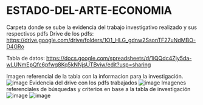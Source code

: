 # ESTADO-DEL-ARTE-ECONOMIA
Carpeta donde se sube la evidencia del trabajo investigativo realizado y sus respectivos pdfs
Drive de los pdfs:
https://drive.google.com/drive/folders/1O1_HLG_gdnw2SsonTF27uNdMBO-D4GRo

Tabla de datos:
https://docs.google.com/spreadsheets/d/1iQQdc4Zjy5da-wLUNmEpQfc6pfwg8Kq5kNNjsUTBviw/edit?usp=sharing

Imagen referencial de la tabla con la informacion para la investigación.
![image](https://github.com/HolgerCG/ESTADO-DEL-ARTE-ECONOMIA/assets/108628020/6cdeec3f-f5cb-4aa7-9b99-e762bff06291)
Evidencia del drive con los pdfs trabajados
![image](https://github.com/HolgerCG/ESTADO-DEL-ARTE-ECONOMIA/assets/108628020/a5537086-cde5-44e7-9f15-849a6f7abd69)
Imagenes referenciales de búsquedas y criterios en base a la tabla de investigación
![image](https://github.com/HolgerCG/ESTADO-DEL-ARTE-ECONOMIA/assets/108628020/997aae27-45bd-4758-8140-f85b7e2f5958)
![image](https://github.com/HolgerCG/ESTADO-DEL-ARTE-ECONOMIA/assets/108628020/e5b091e6-4a8b-42b3-b663-27ea8c1bee45)

